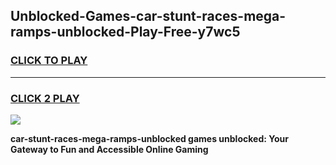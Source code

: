 
## Unblocked-Games-car-stunt-races-mega-ramps-unblocked-Play-Free-y7wc5
<h3>
<a href="https://premium76.site?title=car-stunt-races-mega-ramps-unblocked&ref=23A">CLICK TO PLAY</a></h3>
<hr>

<h3>
<a href="https://premium76.site?title=car-stunt-races-mega-ramps-unblocked&ref=23A">CLICK 2 PLAY</a>
  
</h3>

<a href="https://premium76.site?title=car-stunt-races-mega-ramps-unblocked&ref=23A"><img src="https://clearcache.store/games.png"></a>


**car-stunt-races-mega-ramps-unblocked games unblocked: Your Gateway to Fun and Accessible Online Gaming**
